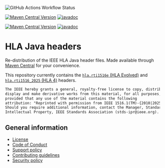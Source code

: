 ![GitHub Actions Workflow Status](https://img.shields.io/github/actions/workflow/status/TNO-MST/hla-java-api/build-publish-jar.yaml?branch=main&label=build&event=push)

[![Maven Central Version](https://img.shields.io/maven-central/v/nl.tno/rti1516e?label=maven-central-rti1516e)](https://central.sonatype.com/artifact/nl.tno/rti1516e)
[![javadoc](https://javadoc.io/badge2/nl.tno/rti1516e/javadoc.svg)](https://javadoc.io/doc/nl.tno/rti1516e) 

[![Maven Central Version](https://img.shields.io/maven-central/v/nl.tno/rti1516_2025?label=maven-central-rti1516_2025)](https://central.sonatype.com/artifact/nl.tno/rti1516_2025)
[![javadoc](https://javadoc.io/badge2/nl.tno/rti1516_2025/javadoc.svg)](https://javadoc.io/doc/nl.tno/rti1516_2025) 

# HLA Java headers

Re-distribution of the IEEE HLA Java header files.
Made available through [Maven Central](https://central.sonatype.com/namespace/nl.tno) for your convenience.

This repository currently contains the [`hla.rti1516e` (HLA Evolved)](https://standards.ieee.org/wp-content/uploads/import/download/1516.1-2010_downloads.zip) and [`hla.rti1516_2025` (HLA 4)](https://standards.ieee.org/wp-content/uploads/2025/08/1516.1-2025_downloads.zip) headers.

```txt
The IEEE hereby grants a general, royalty-free license to copy, distribute,
display and make derivative works from this material, for all purposes,
provided that any use of the material contains the following
attribution: "Reprinted with permission from IEEE 1516.1(TM)-{2010|2025}".
Should you require additional information, contact the Manager, Standards
Intellectual Property, IEEE Standards Association (stds-ipr@ieee.org).
```

## General information

- [License](LICENSE)
- [Code of Conduct](https://github.com/TNO-MST/.github/blob/main/CODE_OF_CONDUCT.md)
- [Support policy](https://github.com/TNO-MST/.github/blob/main/SUPPORT.md)
- [Contributing guidelines](https://github.com/TNO-MST/.github/blob/main/CONTRIBUTING.md)
- [Security policy](https://github.com/TNO-MST/.github/blob/main/SECURITY.md)
